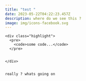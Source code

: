 ```yaml
---
title: "test "
date: 2023-05-22T04:22:23.457Z
description: where do we see this ?
image: img/icons-facebook.svg
---
```


	<div class="highlight">
	  <pre>
	    <code>some code...</code>
	  </pre>


	</div>
```

r﻿eally ? whats going on